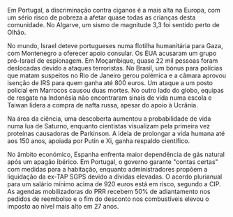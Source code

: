 Em Portugal, a discriminação contra ciganos é a mais alta na Europa, com um sério risco de pobreza a afetar quase todas as crianças desta comunidade. No Algarve, um sismo de magnitude 3,3 foi sentido perto de Olhão.

No mundo, Israel deteve portugueses numa flotilha humanitária para Gaza, com Montenegro a oferecer apoio consular. Os EUA acusaram um grupo pró-Israel de espionagem. Em Moçambique, quase 22 mil pessoas foram deslocadas devido a ataques terroristas. No Brasil, um bónus para polícias que matam suspeitos no Rio de Janeiro gerou polémica e a câmara aprovou isenção de IRS para quem ganha até 800 euros. Um ataque a um posto policial em Marrocos causou duas mortes. No outro lado do globo, equipas de resgate na Indonésia não encontraram sinais de vida numa escola e Taiwan lidera a compra de nafta russa, apesar do apoio à Ucrânia.

Na área da ciência, uma descoberta aumentou a probabilidade de vida numa lua de Saturno, enquanto cientistas visualizam pela primeira vez proteínas causadoras de Parkinson. A ideia de prolongar a vida humana até aos 150 anos, apoiada por Putin e Xi, ganha respaldo científico.

No âmbito económico, Espanha enfrenta maior dependência de gás natural após um apagão ibérico. Em Portugal, o governo garante "contas certas" com medidas para a habitação, enquanto administradores propõem a liquidação da ex-TAP SGPS devido a dívidas elevadas. O acordo plurianual para um salário mínimo acima de 920 euros está em risco, segundo a CIP. As agendas mobilizadoras do PRR recebem 50% de adiantamento nos pedidos de reembolso e o fim do desconto nos combustíveis elevou o imposto ao nível mais alto em 27 anos.